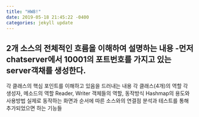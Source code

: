 ```yaml
---
title: "HW8!"
date: 2019-05-18 21:45:22 -0400
categories: jekyll update
---
```

2개 소스의 전체적인 흐름을 이해하여 설명하는 내용
  -먼저 chatserver에서 10001의 포트번호를 가지고 있는 server객채를 생성한다. 
  -
각 클래스의 핵심 포인트를 이해하고 있음을 드러내는 내용
각 클래스(4개)의 역할
각 생성자, 메소드의 역할
Reader, Writer 객체들의 역할, 동작방식
Hashmap의 용도와 사용방법
실제로 동작하는 화면과 순서에 따른 소스와의 연결점
분석과 테스트를 통해 추가되었으면 하는 기능들
